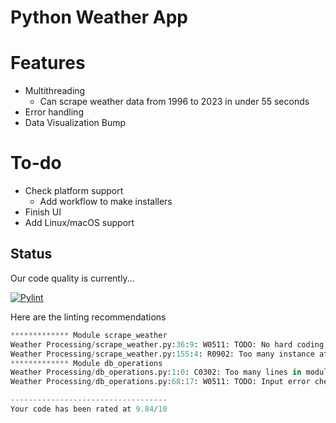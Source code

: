 # Python Weather App

# Features
- Multithreading
  - Can scrape weather data from 1996 to 2023 in under 55 seconds
- Error handling
- Data Visualization
Bump
# To-do
- Check platform support
  - Add workflow to make installers
- Finish UI
- Add Linux/macOS support 

## Status


Our code quality is currently...

[![Pylint](https://github.com/tadghh/PythonWeatherApp/actions/workflows/pylint.yml/badge.svg?branch=main&event=push)](https://github.com/tadghh/PythonWeatherApp/actions/workflows/pylint.yml)

Here are the linting recommendations
```python
************* Module scrape_weather
Weather Processing/scrape_weather.py:36:9: W0511: TODO: No hard coding, there is a previous month button the page we can look for (fixme)
Weather Processing/scrape_weather.py:155:4: R0902: Too many instance attributes (10/7) (too-many-instance-attributes)
************* Module db_operations
Weather Processing/db_operations.py:1:0: C0302: Too many lines in module (10036/1000) (too-many-lines)
Weather Processing/db_operations.py:68:17: W0511: TODO: Input error checking should be in respective functions. (fixme)

-----------------------------------
Your code has been rated at 9.84/10

```
